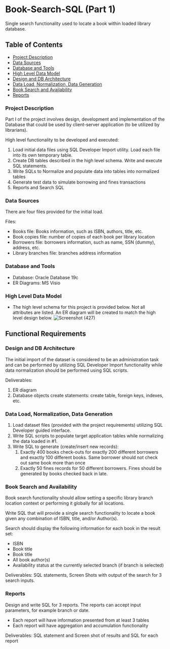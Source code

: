 # Book-Search-SQL (Part 1)
Single search functionality used to locate a book within loaded library database.

## Table of Contents

- [Project Description](#project-description)
- [Data Sources](#data-sources)
- [Database and Tools](#database-and-tools)
- [High Level Data Model](#high-level-data-model)
- [Design and DB Architecture](#design-and-db-architecture)
- [Data Load, Normalization, Data Generation](#data-load-normalization-data-generation)
- [Book Search and Availability](#book-search-and-availability)
- [Reports](#reports)
  
### Project Description
Part I of the project involves design, development and implementation of the Database that could be used by
client-server application (to be utilized by librarians).

High level functionality to be developed and executed:
1. Load initial data files using SQL Developer Import utility. Load each file into its
own temporary table.
2. Create DB tables described in the high level schema. Write and execute SQL statements.
3. Write SQLs to Normalize and populate data into tables into normalized tables
4. Generate test data to simulate borrowing and fines transactions
5. Reports and Search SQL

### Data Sources
There are four files provided for the initial load.

Files:
- Books file: Books information, such as ISBN, authors, title, etc.
- Book copies file: number of copies of each book per library location
- Borrowers file: borrowers information, such as name, SSN (dummy), address, etc.
- Library branches file: branches address information

### Database and Tools 
- Database: Oracle Database 19c 
- ER Diagrams: MS Visio

### High Level Data Model
- The high level schema for this project is provided below. Not all attributes are listed. An ER
diagram will be created to match the high level design below.
![Screenshot (427)](https://github.com/user-attachments/assets/c5b8e8e9-7c90-40d7-8306-889fe6ed2e23)

## Functional Requirements 

### Design and DB Architecture 

The initial import of the dataset is considered to be an administration task and can be performed by utilizing
SQL Developer Import functionality while data normalization should be performed using SQL scripts.

Deliverables:
1. ER diagram
2. Database objects create statements: create table, foreign keys, indexes, etc.

### Data Load, Normalization, Data Generation

1. Load dataset files (provided with the project requirements) utilizing SQL Developer guided interface. 
2. Write SQL scripts to populate target application tables while normalizing the data loaded in #1.
3. Write SQL to generate (create/insert new records):
    1. Exactly 400 books check-outs for exactly 200 different borrowers and exactly 100 different books.
        Same borrower should not check out same book more than once
    2. Exactly 50 fines records for 50 different borrowers. Fines should be generated by books checked back
        in late.

### Book Search and Availability

Book search functionality should allow setting a specific library branch location context or performing it globally
for all locations.

Write SQL that will provide a single search functionality to locate a book given any combination of ISBN, title,
and/or Author(s). 

Search should display the following information for each book in the result set:
- ISBN
- Book title
- Book title
- All book author(s)
- Availability status at the currently selected branch (if branch is selected)

Deliverables: SQL statements, Screen Shots with output of the search for 3 search inputs.

### Reports 

Design and write SQL for 3 reports. The reports can accept input parameters, for example branch or date.
- Each report will have information presented from at least 3 tables
- Each report will have aggregation and accumulation functionality

Deliverables: SQL statement and Screen shot of results and SQL for each report
